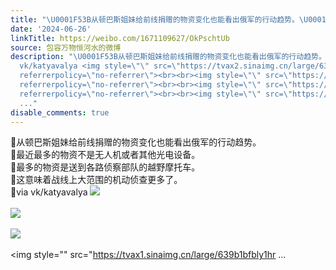 ```yaml
---
title: "\U0001F53B从顿巴斯姐妹给前线捐赠的物资变化也能看出俄军的行动趋势。\U0001F53B最近最多的物资不是无人机或者其他光电设备。\U0001F53B最多的物资是送到各路侦察部队的越野摩托车..."
date: '2024-06-26'
linkTitle: https://weibo.com/1671109627/OkPschtUb
source: 包容万物恒河水的微博
description: "\U0001F53B从顿巴斯姐妹给前线捐赠的物资变化也能看出俄军的行动趋势。<br>\U0001F53B最近最多的物资不是无人机或者其他光电设备。<br>\U0001F53B最多的物资是送到各路侦察部队的越野摩托车。<br>\U0001F53B这意味着战线上大范围的机动侦查更多了。<br>\U0001F53Bvia
  vk/katyavalya <img style=\"\" src=\"https://tvax2.sinaimg.cn/large/639b1bfbly1hr34mfdx18j20zk0k0q6b.jpg\"
  referrerpolicy=\"no-referrer\"><br><br><img style=\"\" src=\"https://tvax3.sinaimg.cn/large/639b1bfbly1hr34mh6hyrj20zk0k0ac4.jpg\"
  referrerpolicy=\"no-referrer\"><br><br><img style=\"\" src=\"https://tvax3.sinaimg.cn/large/639b1bfbly1hr34mh7gw5j20zk0k0aez.jpg\"
  referrerpolicy=\"no-referrer\"><br><br><img style=\"\" src=\"https://tvax1.sinaimg.cn/large/639b1bfbly1hr
  ..."
disable_comments: true
---
```

🔻从顿巴斯姐妹给前线捐赠的物资变化也能看出俄军的行动趋势。<br>🔻最近最多的物资不是无人机或者其他光电设备。<br>🔻最多的物资是送到各路侦察部队的越野摩托车。<br>🔻这意味着战线上大范围的机动侦查更多了。<br>🔻via vk/katyavalya <img style="" src="https://tvax2.sinaimg.cn/large/639b1bfbly1hr34mfdx18j20zk0k0q6b.jpg" referrerpolicy="no-referrer"><br><br><img style="" src="https://tvax3.sinaimg.cn/large/639b1bfbly1hr34mh6hyrj20zk0k0ac4.jpg" referrerpolicy="no-referrer"><br><br><img style="" src="https://tvax3.sinaimg.cn/large/639b1bfbly1hr34mh7gw5j20zk0k0aez.jpg" referrerpolicy="no-referrer"><br><br><img style="" src="https://tvax1.sinaimg.cn/large/639b1bfbly1hr ...